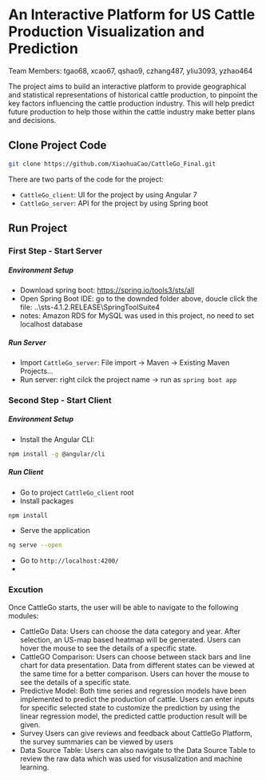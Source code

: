 # An Interactive Platform for US Cattle Production Visualization and Prediction
Team Members: tgao68, xcao67, qshao9, czhang487, yliu3093, yzhao464

The project aims to build an interactive platform to provide geographical and statistical representations of historical cattle production, to pinpoint the key factors influencing the cattle production industry. This will help predict future production to help those within the cattle industry make better plans and decisions.
## Clone Project Code
```bash
git clone https://github.com/XiaohuaCao/CattleGo_Final.git
```
There are two parts of the code for the project:
* `CattleGo_client`: UI for the project by using Angular 7
* `CattleGo_server`: API for the project by using Spring boot
## Run Project
### First Step - Start Server
#####  Environment Setup
* Download spring boot: https://spring.io/tools3/sts/all
* Open Spring Boot IDE: go to the downded folder above, doucle click the file: ..\sts-4.1.2.RELEASE\SpringToolSuite4
* notes: Amazon RDS for MySQL was used in this project, no need to set localhost database

#####  Run Server
* Import `CattleGo_server`: File import -> Maven -> Existing Maven Projects...
* Run server: right cilck the project name -> run as `spring boot app`
### Second Step - Start Client
##### Environment Setup
* Install the Angular CLI: 
```bash
npm install -g @angular/cli
```

#####   Run Client
* Go to project `CattleGo_client` root
* Install packages
 ```bash
npm install
```
* Serve the application
 ```bash
ng serve --open
```
* Go to `http://localhost:4200/`
* 
### Excution
Once CattleGo starts, the user will be able to navigate to the following modules:
* CattleGo Data:
Users can choose the data category and year. After selection, an US-map based heatmap will be generated. Users can hover the mouse to see the details of a specific state. 
* CattleGO Comparison:
Users can choose between stack bars and line chart for data presentation. Data from different states can be viewed at the same time for a better comparison. Users can hover the mouse to see the details of a specific state. 
* Predictive Model:
Both time series and regression models have been implemented to predict the production of cattle. Users can enter inputs for specific selected state to customize the prediction by using the linear regression model, the predicted cattle production result will be given. 
* Survey
Users can give reviews and feedback about CattleGo Platform, the survey summaries can be viewed by users
* Data Source Table:
Users can also navigate to the Data Source Table to review the raw data which was used for visusalization and machine learning.

















